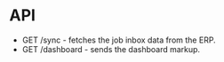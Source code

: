# API
- GET /sync - fetches the job inbox data from the ERP.
- GET /dashboard - sends the dashboard markup.
